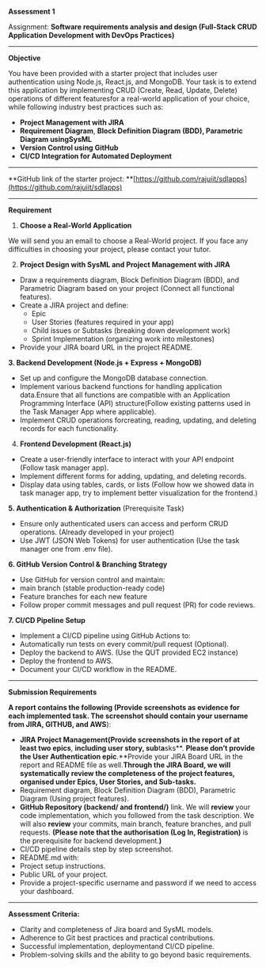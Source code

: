 **Assessment 1**

Assignment: **Software requirements analysis and design (**Full-Stack CRUD Application Development with DevOps Practices**)**

---

**Objective**

You have been provided with a starter project that includes user authentication using Node.js, React.js, and MongoDB. Your task is to extend this application by implementing CRUD (Create, Read, Update, Delete) operations of different featuresfor a real-world application of your choice, while following industry best practices such as:

- **Project Management with JIRA**
- **Requirement Diagram**, **Block Definition Diagram (**BDD), Parametric Diagram using**SysML**
- **Version Control using GitHub**
- **CI/CD Integration for Automated Deployment**

---

**GitHub link of the starter project: **[https://github.com/rajuiit/sdlapps](https://github.com/rajuiit/sdlapps)

---

**Requirement**

1. **Choose a Real-World Application**

We will send you an email to choose a Real-World project. If you face any difficulties in choosing your project, please contact your tutor.

2. **Project Design with SysML and Project Management with JIRA**

- Draw a requirements diagram, Block Definition Diagram (BDD), and Parametric Diagram based on your project (Connect all functional features).
- Create a JIRA project and define:
  - Epic
  - User Stories (features required in your app)
  - Child issues or Subtasks (breaking down development work)
  - Sprint Implementation (organizing work into milestones)
- Provide your JIRA board URL in the project README.

**3. Backend Development (Node.js + Express + MongoDB)**

- Set up and configure the MongoDB database connection.
- Implement various backend functions for handling application data.Ensure that all functions are compatible with an Application Programming Interface (API) structure(Follow existing patterns used in the Task Manager App where applicable).
- Implement CRUD operations forcreating, reading, updating, and deleting records for each functionality.

4. **Frontend Development (React.js)**

- Create a user-friendly interface to interact with your API endpoint (Follow task manager app).
- Implement different forms for adding, updating, and deleting records.
- Display data using tables, cards, or lists (Follow how we showed data in task manager app, try to implement better visualization for the frontend.)

**5. Authentication & Authorization** (Prerequisite Task)

- Ensure only authenticated users can access and perform CRUD operations. (Already developed in your project)
- Use JWT (JSON Web Tokens) for user authentication (Use the task manager one from .env file).

**6. GitHub Version Control & Branching Strategy**

- Use GitHub for version control and maintain:
- main branch (stable production-ready code)
- Feature branches for each new feature
- Follow proper commit messages and pull request (PR) for code reviews.

**7. CI/CD Pipeline Setup**

- Implement a CI/CD pipeline using GitHub Actions to:
- Automatically run tests on every commit/pull request (Optional).
- Deploy the backend to AWS. (Use the QUT provided EC2 instance)
- Deploy the frontend to AWS.
- Document your CI/CD workflow in the README.

---

**Submission Requirements**

**A report **contains** the following (Provide screenshots as evidence for each implemented task. **The screenshot should **contain** your username** from JIRA, GITHUB, and AWS**):

- **JIRA Project **Management**(Provide screenshots in the **report o**f at least two epics**, **including user story, sub**t**a**sks**. **Please **don’t** provide **the **U**ser Authentication** epic**.**Provide your JIRA Board URL in the report and README file as well.**Through the JIRA Board, we will systematically review the completeness of the project features, organised under Epics, User Stories, and Sub-tasks.**
- Requirement diagram, Block Definition Diagram (BDD), Parametric Diagram (Using project features).
- **GitHub Repository (backend/ and frontend/)** link. We will **review** your code implementation, which you followed from the task description. We will also **review** your commits, main branch, feature branches, and pull requests. **(**Please note that the authorisation** (Log In, Registration)** is the prerequisite for backend development.**)**
- CI/CD pipeline details step by step screenshot.
- README.md with:
- Project setup instructions.
- Public URL of your project.
- Provide a project-specific username and password if we need to access your dashboard.

---

**Assessment Criteria:**

- Clarity and completeness of Jira board and SysML models.
- Adherence to Git best practices and practical contributions.
- Successful implementation, deploymentand CI/CD pipeline.
- Problem-solving skills and the ability to go beyond basic requirements.
